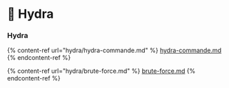 # 🐉 Hydra

### Hydra

{% content-ref url="hydra/hydra-commande.md" %}
[hydra-commande.md](hydra/hydra-commande.md)
{% endcontent-ref %}

{% content-ref url="hydra/brute-force.md" %}
[brute-force.md](hydra/brute-force.md)
{% endcontent-ref %}
